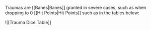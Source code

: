 Traumas are [[Banes|Banes]] granted in severe cases, such as when dropping to 0 [[Hit Points|Hit Points]]  such as in the tables below:

![[Trauma Dice Table]]
